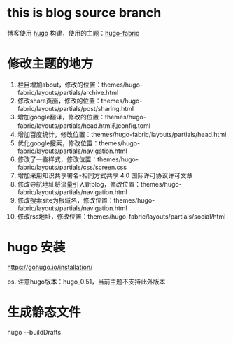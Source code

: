 # this is blog source branch

博客使用 [hugo](https://github.com/gohugoio/hugo) 构建，使用的主题：[hugo-fabric](https://github.com/wd/hexo-fabric)

# 修改主题的地方

1. 栏目增加about，修改的位置：themes/hugo-fabric/layouts/partials/archive.html
2. 修改share页面，修改的位置：themes/hugo-fabric/layouts/partials/post/sharing.html
3. 增加google翻译，修改的位置：themes/hugo-fabric/layouts/partials/head.html和config.toml
4. 增加百度统计，修改位置：themes/hugo-fabric/layouts/partials/head.html
5. 优化google搜索，修改位置：themes/hugo-fabric/layouts/partials/navigation.html
6. 修改了一些样式，修改位置：themes/hugo-fabric/layouts/partials/css/screen.css
7. 增加采用知识共享署名-相同方式共享 4.0 国际许可协议许可文章
8. 修改导航地址将流量引入新blog，修改位置：themes/hugo-fabric/layouts/partials/navigation.html
9. 修改搜索site为根域名，修改位置：themes/hugo-fabric/layouts/partials/navigation.html
10. 修改rss地址，修改位置：themes/hugo-fabric/layouts/partials/social/html

# hugo 安装

https://gohugo.io/installation/

ps. 注意hugo版本：hugo_0.51，当前主题不支持此外版本

# 生成静态文件

hugo --buildDrafts